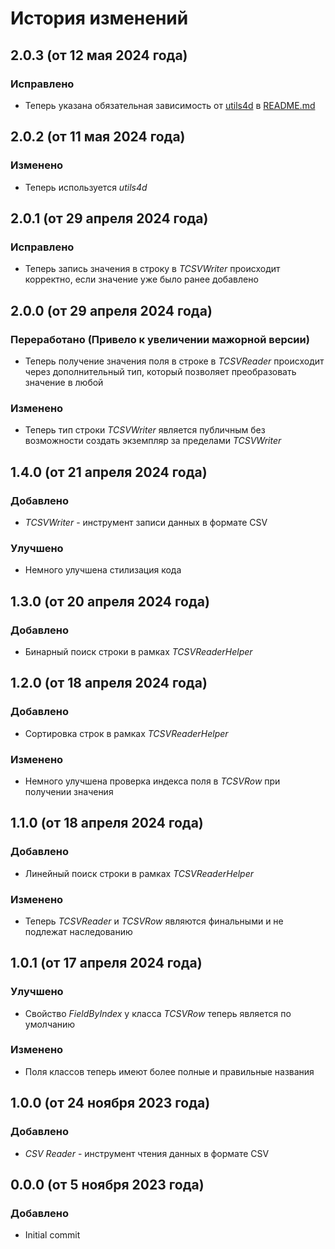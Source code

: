 ﻿# История изменений

## 2.0.3 (от 12 мая 2024 года)

### Исправлено
- Теперь указана обязательная зависимость от [utils4d](https://github.com/vampirsoft/utils4d) в [README.md](/README.md)





## 2.0.2 (от 11 мая 2024 года)

### Изменено
- Теперь используется *utils4d*





## 2.0.1 (от 29 апреля 2024 года)

### Исправлено
- Теперь запись значения в строку в *TCSVWriter* происходит корректно, если значение уже было ранее добавлено





## 2.0.0 (от 29 апреля 2024 года)

### Переработано (Привело к увеличении мажорной версии)
- Теперь получение значения поля в строке в *TCSVReader* происходит через дополнительный тип, который позволяет преобразовать значение в любой

### Изменено
- Теперь тип строки *TCSVWriter* является публичным без возможности создать экземпляр за пределами *TCSVWriter*





## 1.4.0 (от 21 апреля 2024 года)

### Добавлено
- *TCSVWriter* - инструмент записи данных в формате CSV

### Улучшено
- Немного улучшена стилизация кода





## 1.3.0 (от 20 апреля 2024 года)

### Добавлено
- Бинарный поиск строки в рамках *TCSVReaderHelper*





## 1.2.0 (от 18 апреля 2024 года)

### Добавлено
- Сортировка строк в рамках *TCSVReaderHelper*

### Изменено
- Немного улучшена проверка индекса поля в *TCSVRow* при получении значения





## 1.1.0 (от 18 апреля 2024 года)

### Добавлено
- Линейный поиск строки в рамках *TCSVReaderHelper*

### Изменено
- Теперь *TCSVReader* и *TCSVRow* являются финальными и не подлежат наследованию





## 1.0.1 (от 17 апреля 2024 года)

### Улучшено
- Свойство *FieldByIndex* у класса *TCSVRow* теперь является по умолчанию

### Изменено
- Поля классов теперь имеют более полные и правильные названия





## 1.0.0 (от 24 ноября 2023 года)

### Добавлено
- *CSV Reader* - инструмент чтения данных в формате CSV





## 0.0.0 (от 5 ноября 2023 года)

### Добавлено
- Initial commit
